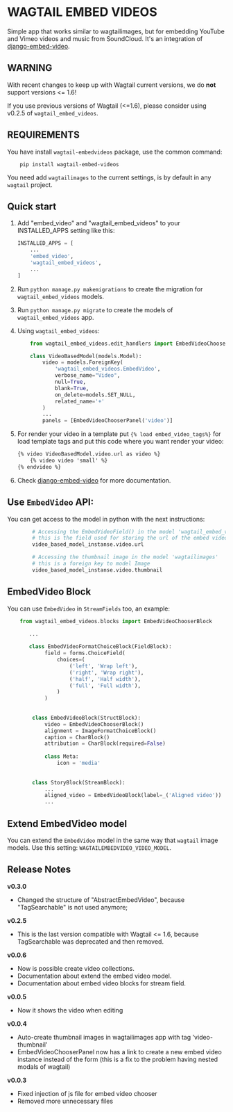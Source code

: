 WAGTAIL EMBED VIDEOS
====================

Simple app that works similar to wagtailimages, but for embedding YouTube and Vimeo videos and music from SoundCloud.
It's an integration of [django-embed-video](https://github.com/yetty/django-embed-video).


WARNING
-------

With recent changes to keep up with Wagtail current versions, we do **not** support versions <= 1.6!

If you use previous versions of Wagtail (<=1.6), please consider using v0.2.5 of `wagtail_embed_videos`.


REQUIREMENTS
------------
You have install `wagtail-embedvideos` package, use the common command:

        pip install wagtail-embed-videos

You need add `wagtailimages` to the current settings, is by default in any `wagtail` project.


Quick start
-----------

1. Add "embed_video" and "wagtail_embed_videos" to your INSTALLED_APPS setting like this:

    ```python
    INSTALLED_APPS = [
        ...
        'embed_video',
        'wagtail_embed_videos',
        ...
    ]
    ```

2. Run `python manage.py makemigrations` to create the migration for `wagtail_embed_videos` models.

3. Run `python manage.py migrate` to create the models of `wagtail_embed_videos` app.

4. Using `wagtail_embed_videos`:

    ```python
        from wagtail_embed_videos.edit_handlers import EmbedVideoChooserPanel

        class VideoBasedModel(models.Model):
            video = models.ForeignKey(
                'wagtail_embed_videos.EmbedVideo',
                verbose_name="Video",
                null=True,
                blank=True,
                on_delete=models.SET_NULL,
                related_name='+'
            )
            ...
            panels = [EmbedVideoChooserPanel('video')]
    ```
        
5. For render your video in a template put `{% load embed_video_tags%}` for load template tags and put this code where you want render your video:

    ```html
   {% video VideoBasedModel.video.url as video %}
        {% video video 'small' %}
   {% endvideo %}
   ```
        
6. Check [django-embed-video](https://github.com/yetty/django-embed-video) for more documentation.


Use `EmbedVideo` API:
--------------------
You can get access to the model in python with the next instructions:

```python
        # Accessing the EmbedVideoField() in the model 'wagtail_embed_videos.EmbedVideo'
        # this is the field used for storing the url of the embed video
        video_based_model_instanse.video.url

        # Accessing the thumbnail image in the model 'wagtailimages'
        # this is a foreign key to model Image
        video_based_model_instanse.video.thumbnail
```


EmbedVideo Block
----------------
You can use `EmbedVideo` in `StreamFields` too, an example:

```python
    from wagtail_embed_videos.blocks import EmbedVideoChooserBlock

       ...
    
       class EmbedVideoFormatChoiceBlock(FieldBlock):
            field = forms.ChoiceField(
                choices=(
                    ('left', 'Wrap left'),
                    ('right', 'Wrap right'),
                    ('half', 'Half width'),
                    ('full', 'Full width'),
                )
            )
        
        
        class EmbedVideoBlock(StructBlock):
            video = EmbedVideoChooserBlock()
            alignment = ImageFormatChoiceBlock()
            caption = CharBlock()
            attribution = CharBlock(required=False)
        
            class Meta:
                icon = 'media'
    
    
        class StoryBlock(StreamBlock):
            ...
            aligned_video = EmbedVideoBlock(label=_('Aligned video'))
            ...
```


Extend EmbedVideo model
-----------------------
You can extend the `EmbedVideo` model in the same way that `wagtail` image models. Use this setting:
`WAGTAILEMBEDVIDEO_VIDEO_MODEL`.


Release Notes
-------------

__v0.3.0__

 - Changed the structure of "AbstractEmbedVideo", because "TagSearchable" is not used anymore;

__v0.2.5__

 - This is the last version compatible with Wagtail <= 1.6, because TagSearchable was deprecated and then removed.

__v0.0.6__

 - Now is possible create video collections.
 - Documentation about extend the embed video model.
 - Documentation about embed video blocks for stream field. 

__v0.0.5__

 - Now it shows the video when editing

__v0.0.4__

 - Auto-create thumbnail images in wagtailimages app with tag 'video-thumbnail'
 - EmbedVideoChooserPanel now has a link to create a new embed video instance instead of the form (this is a fix to the problem having nested modals of wagtail)

__v0.0.3__

- Fixed injection of js file for embed video chooser
- Removed more unnecessary files

